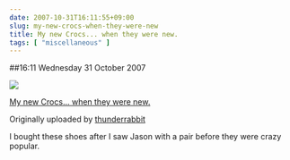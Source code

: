 ```yaml
---
date: 2007-10-31T16:11:55+09:00
slug: my-new-crocs-when-they-were-new
title: My new Crocs... when they were new.
tags: [ "miscellaneous" ]
---
```


##16:11 Wednesday 31 October 2007

[![](https://farm3.static.flickr.com/2418/1807014033_4617d244f4.jpg)](https://www.flickr.com/photos/thunderrabbit/1807014033/)


[My new Crocs... when they were new.](https://www.flickr.com/photos/thunderrabbit/1807014033/)

Originally uploaded by [thunderrabbit](https://www.flickr.com/people/thunderrabbit/)



I bought these shoes after I saw Jason with a pair before they were crazy popular.
  


